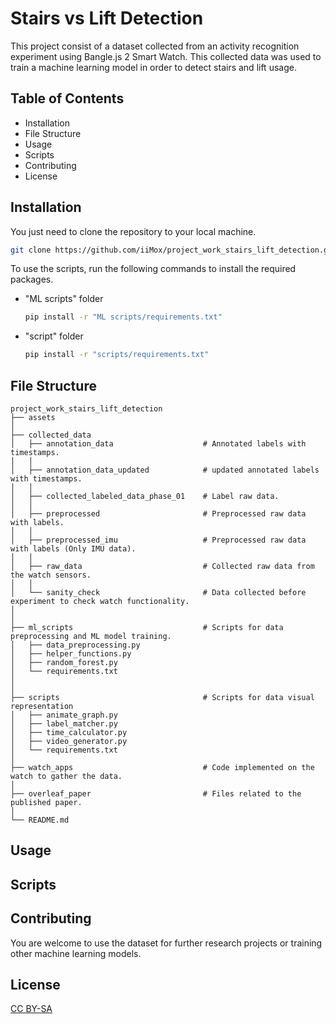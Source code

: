 # Stairs vs Lift Detection

This project consist of a dataset collected from an activity recognition experiment using Bangle.js 2 Smart Watch. This collected data was used to train a machine learning model in order to detect stairs and lift usage.

## Table of Contents

-   Installation
-   File Structure
-   Usage
-   Scripts
-   Contributing
-   License

## Installation

You just need to clone the repository to your local machine.

```bash
git clone https://github.com/iiMox/project_work_stairs_lift_detection.git
```

To use the scripts, run the following commands to install the required packages.

-   "ML scripts" folder

    ```bash
    pip install -r "ML scripts/requirements.txt"
    ```

-   "script" folder

    ```bash
    pip install -r "scripts/requirements.txt"
    ```

## File Structure

```mermaid
project_work_stairs_lift_detection
├── assets
│
├── collected_data
│   ├── annotation_data                    # Annotated labels with timestamps.
│   │
│   ├── annotation_data_updated            # updated annotated labels with timestamps.
│   │
│   ├── collected_labeled_data_phase_01    # Label raw data.
│   │
│   ├── preprocessed                       # Preprocessed raw data with labels.
│   │
│   ├── preprocessed_imu                   # Preprocessed raw data with labels (Only IMU data).
│   │
│   ├── raw_data                           # Collected raw data from the watch sensors.
│   │
│   └── sanity_check                       # Data collected before experiment to check watch functionality.
│
│
├── ml_scripts                             # Scripts for data preprocessing and ML model training.
│   ├── data_preprocessing.py
│   ├── helper_functions.py
│   ├── random_forest.py
│   └── requirements.txt
│
│
├── scripts                                # Scripts for data visual representation
│   ├── animate_graph.py
│   ├── label_matcher.py
│   ├── time_calculator.py
│   ├── video_generator.py
│   └── requirements.txt
│
├── watch_apps                             # Code implemented on the watch to gather the data.
│
├── overleaf_paper                         # Files related to the published paper.
│
└── README.md
```

## Usage

## Scripts

## Contributing

You are welcome to use the dataset for further research projects or training other machine learning models.

## License

[CC BY-SA](https://creativecommons.org/licenses/by-sa/4.0/deed.en)
